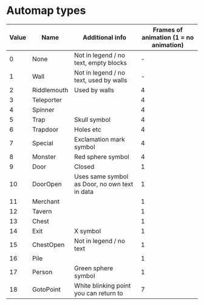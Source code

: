 # Automap types

Value | Name | Additional info | Frames of animation (1 = no animation)
--- | --- | --- | ---
0 | None | Not in legend / no text, empty blocks | -
1 | Wall | Not in legend / no text, used by walls | -
2 | Riddlemouth | Used by walls | 4
3 | Teleporter | | 4
4 | Spinner | | 4
5 | Trap | Skull symbol | 4
6 | Trapdoor | Holes etc | 4
7 | Special | Exclamation mark symbol | 4
8 | Monster | Red sphere symbol | 4
9 | Door | Closed | 1
10 | DoorOpen | Uses same symbol as Door, no own text in data | 1
11 | Merchant | | 1
12 | Tavern | | 1
13 | Chest | | 1
14 | Exit | X symbol | 1
15 | ChestOpen | Not in legend / no text | 1
16 | Pile | | 1
17 | Person | Green sphere symbol | 1
18 | GotoPoint | White blinking point you can return to | 7
